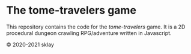# The tome-travelers game

This repository contains the code for the _tome-travelers_ game. It is a 2D procedural dungeon crawling RPG/adventure written in Javascript.

© 2020-2021 sklay
